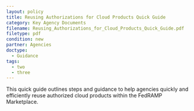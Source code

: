 ```yaml
---
layout: policy   
title: Reusing Authorizations for Cloud Products Quick Guide
category: Key Agency Documents
filename: Reusing_Authorizations_for_Cloud_Products_Quick_Guide.pdf
filetype: pdf
condition: new
partner: Agencies
doctype:
  - Guidance
tags:
  - two
  - three
---
```

This quick guide outlines steps and guidance to help agencies quickly and efficiently reuse authorized cloud products within the FedRAMP Marketplace.

